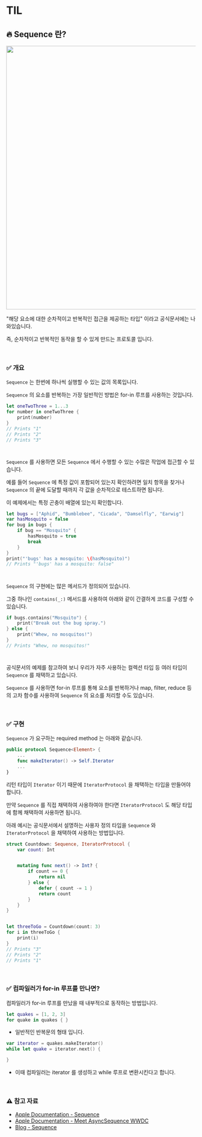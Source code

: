 # TIL

## 🔥 Sequence 란?
<img width="700" src="https://github.com/Developer-Nova/TIL_iOS/assets/123448121/f24b2cdc-8dbc-4c00-a8c3-c15c6e44df7c">

"해당 요소에 대한 순차적이고 반복적인 접근을 제공하는 타입" 이라고 공식문서에는 나와있습니다.

즉, 순차적이고 반복적인 동작을 할 수 있게 만드는 프로토콜 입니다.

<br>

### ✅ 개요

`Sequence` 는 한번에 하나씩 실행할 수 있는 값의 목록입니다.

`Sequence` 의 요소를 반복하는 가장 일반적인 방법은 for-in 루프를 사용하는 것입니다.

~~~ swift
let oneTwoThree = 1...3
for number in oneTwoThree {
    print(number)
}
// Prints "1"
// Prints "2"
// Prints "3"
~~~

#

`Sequence` 를 사용하면 모든 `Sequence` 에서 수행할 수 있는 수많은 작업에 접근할 수 있습니다. 

예를 들어 `Sequence` 에 특정 값이 포함되어 있는지 확인하려면 일치 항목을 찾거나 `Sequence` 의 끝에 도달할 때까지 각 값을 순차적으로 테스트하면 됩니다. 

이 예제에서는 특정 곤충이 배열에 있는지 확인합니다.

~~~ swift
let bugs = ["Aphid", "Bumblebee", "Cicada", "Damselfly", "Earwig"]
var hasMosquito = false
for bug in bugs {
    if bug == "Mosquito" {
        hasMosquito = true
        break
    }
}
print("'bugs' has a mosquito: \(hasMosquito)")
// Prints "'bugs' has a mosquito: false"
~~~

#

`Sequence` 의 구현에는 많은 메서드가 정의되어 있습니다.

그중 하나인 `contains(_:)` 메서드를 사용하여 아래와 같이 간결하게 코드를 구성할 수 있습니다.

~~~ swift
if bugs.contains("Mosquito") {
    print("Break out the bug spray.")
} else {
    print("Whew, no mosquitos!")
}
// Prints "Whew, no mosquitos!"
~~~

#

공식문서의 예제를 참고하여 보니 우리가 자주 사용하는 컬렉션 타입 등 여러 타입이 `Sequence` 를 채택하고 있습니다.

`Sequence` 를 사용하면 for-in 루프를 통해 요소를 반복하거나 map, filter, reduce 등의 고차 함수를 사용하여 `Sequence` 의 요소를 처리할 수도 있습니다. 

<br>

### ✅ 구현

`Sequence` 가 요구하는 required method 는 아래와 같습니다.

~~~ swift
public protocol Sequence<Element> {
    ...
    func makeIterator() -> Self.Iterator
    ...
}
~~~

리턴 타입이 `Iterator` 이기 때문에 `IteratorProtocol` 을 채택하는 타입을 만들어야 합니다.

만약 `Sequence` 를 직접 채택하여 사용하여야 한다면 `IteratorProtocol` 도 해당 타입에 함께 채택하여 사용하면 됩니다.

아래 예시는 공식문서에서 설명하는 사용자 정의 타입을 `Sequence` 와 `IteratorProtocol` 을 채택하여 사용하는 방법입니다.

~~~ swift
struct Countdown: Sequence, IteratorProtocol {
    var count: Int


    mutating func next() -> Int? {
        if count == 0 {
            return nil
        } else {
            defer { count -= 1 }
            return count
        }
    }
}


let threeToGo = Countdown(count: 3)
for i in threeToGo {
    print(i)
}
// Prints "3"
// Prints "2"
// Prints "1"
~~~

<br>

### ✅ 컴파일러가 for-in 루프를 만나면?

컴파일러가 for-in 루프를 만났을 때 내부적으로 동작하는 방법입니다.

~~~ swift
let quakes = [1, 2, 3]
for quake in quakes { }
~~~
- 일반적인 반복문의 형태 입니다.

~~~ swift
var iterator = quakes.makeIterator()
while let quake = iterator.next() {

}
~~~
- 이때 컴파일러는 iterator 를 생성하고 while 루프로 변환시킨다고 합니다.

<br>

### ⚠️ 참고 자료
- [Apple Documentation - Sequence](https://developer.apple.com/documentation/swift/sequence)
- [Apple Documentation - Meet AsyncSequence WWDC](https://developer.apple.com/videos/play/wwdc2021/10058/)
- [Blog - Sequence](https://zeddios.tistory.com/1340)
